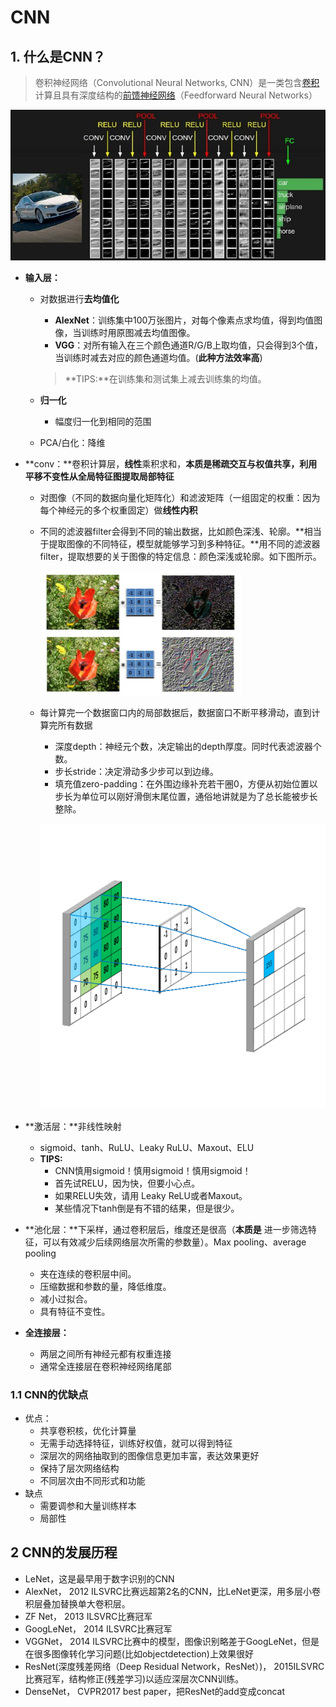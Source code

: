 # CNN

## 1. 什么是CNN？

> 卷积神经网络（Convolutional Neural Networks, CNN）是一类包含[卷积](https://baike.baidu.com/item/卷积/9411006)计算且具有深度结构的[前馈神经网络](https://baike.baidu.com/item/前馈神经网络/7580523)（Feedforward Neural Networks）

![00630Defgy1g5pqv7pv9uj30yv0gpn1e](readme.assets/00630Defgy1g5pqv7pv9uj30yv0gpn1e.jpg)

- **输入层：**

  - 对数据进行**去均值化**

    - **AlexNet**：训练集中100万张图片，对每个像素点求均值，得到均值图像，当训练时用原图减去均值图像。
    - **VGG**：对所有输入在三个颜色通道R/G/B上取均值，只会得到3个值，当训练时减去对应的颜色通道均值。(**此种方法效率高**)

    > **TIPS:**在训练集和测试集上减去训练集的均值。

  - **归一化**

    - 幅度归一化到相同的范围

  - PCA/白化：降维

- **conv：**卷积计算层，**线性**乘积求和，**本质是稀疏交互与权值共享，利用平移不变性从全局特征图提取局部特征**

  - 对图像（不同的数据向量化矩阵化）和滤波矩阵（一组固定的权重：因为每个神经元的多个权重固定）做**线性内积**

  - 不同的滤波器filter会得到不同的输出数据，比如颜色深浅、轮廓。**相当于提取图像的不同特征，模型就能够学习到多种特征。**用不同的滤波器filter，提取想要的关于图像的特定信息：颜色深浅或轮廓。如下图所示。

    <img src="readme.assets/00630Defgy1g5r30db3jpj30hv0b1wq3.jpg" alt="00630Defgy1g5r30db3jpj30hv0b1wq3" style="zoom: 50%;" />

  - 每计算完一个数据窗口内的局部数据后，数据窗口不断平移滑动，直到计算完所有数据

    - 深度depth：神经元个数，决定输出的depth厚度。同时代表滤波器个数。
    - 步长stride：决定滑动多少步可以到边缘。
    - 填充值zero-padding：在外围边缘补充若干圈0，方便从初始位置以步长为单位可以刚好滑倒末尾位置，通俗地讲就是为了总长能被步长整除。 

    ![convSobel](readme.assets/convSobel.gif)

    

- **激活层：**非线性映射

  - sigmoid、tanh、RuLU、Leaky RuLU、Maxout、ELU
  - **TIPS:**
    - CNN慎用sigmoid！慎用sigmoid！慎用sigmoid！
    - 首先试RELU，因为快，但要小心点。
    - 如果RELU失效，请用 Leaky ReLU或者Maxout。
    - 某些情况下tanh倒是有不错的结果，但是很少。

- **池化层：**下采样，通过卷积层后，维度还是很高（**本质是**  进一步筛选特征，可以有效减少后续网络层次所需的参数量）。Max pooling、average pooling

  - 夹在连续的卷积层中间。
  - 压缩数据和参数的量，降低维度。
  - 减小过拟合。
  - 具有特征不变性。

- **全连接层：**

  - 两层之间所有神经元都有权重连接
  - 通常全连接层在卷积神经网络尾部

### 1.1 CNN的优缺点

- 优点：
  - 共享卷积核，优化计算量
  - 无需手动选择特征，训练好权值，就可以得到特征
  - 深层次的网络抽取到的图像信息更加丰富，表达效果更好
  - 保持了层次网络结构
  - 不同层次由不同形式和功能
- 缺点
  - 需要调参和大量训练样本
  - 局部性

## 2 CNN的发展历程

- LeNet，这是最早用于数字识别的CNN 
- AlexNet， 2012 ILSVRC比赛远超第2名的CNN，比LeNet更深，用多层小卷积层叠加替换单大卷积层。 
- ZF Net， 2013 ILSVRC比赛冠军 
- GoogLeNet， 2014 ILSVRC比赛冠军 
- VGGNet， 2014 ILSVRC比赛中的模型，图像识别略差于GoogLeNet，但是在很多图像转化学习问题(比如objectdetection)上效果很好 
- ResNet(深度残差网络（Deep Residual Network，ResNet）)， 2015ILSVRC比赛冠军，结构修正(残差学习)以适应深层次CNN训练。 
- DenseNet， CVPR2017 best paper，把ResNet的add变成concat 